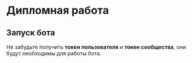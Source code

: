 # Дипломная работа

## Запуск бота
Не забудьте получить **токен пользователя** и **токен сообщества**, они будут необходимы для работы бота.
